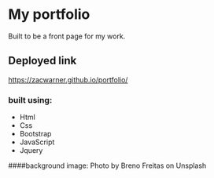 # My portfolio
Built to be a front page for my work.

## Deployed link
https://zacwarner.github.io/portfolio/

### built using:
* Html
* Css
* Bootstrap
* JavaScript
* Jquery


####background image: 
Photo by Breno Freitas on Unsplash
